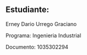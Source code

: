 
## Estudiante: 

Erney Dario Urrego Graciano

Programa: Ingenieria Industrial 

Documento: 1035302294
